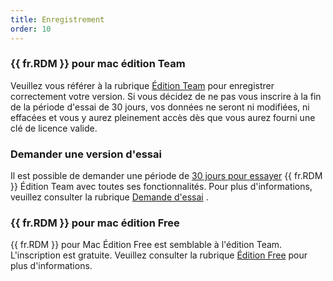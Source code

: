 ```yaml
---
title: Enregistrement
order: 10
---
```

### {{ fr.RDM }} pour mac édition Team 

Veuillez vous référer à la rubrique [Édition Team](/fr/rdm/mac/installation/client/registration/team-edition/) pour enregistrer correctement votre version. Si vous décidez de ne pas vous inscrire à la fin de la période d'essai de 30 jours, vos données ne seront ni modifiées, ni effacées et vous y aurez pleinement accès dès que vous aurez fourni une clé de licence valide. 

### Demander une version d'essai 

Il est possible de demander une période de [30 jours pour essayer](https://devolutions.net/remote-desktop-manager/fr/trial)   {{ fr.RDM }} Édition Team avec toutes ses fonctionnalités. Pour plus d'informations, veuillez consulter la rubrique [Demande d'essai](/fr/rdm/mac/installation/client/registration/trial-request/) . 

### {{ fr.RDM }} pour mac édition Free 

{{ fr.RDM }} pour Mac Édition Free est semblable à l'édition Team. L'inscription est gratuite. Veuillez consulter la rubrique [Édition Free](/fr/rdm/mac/installation/client/registration/free-edition/) pour plus d'informations. 
